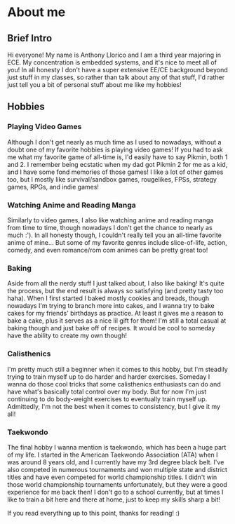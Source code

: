# About me
## Brief Intro

Hi everyone! My name is Anthony Llorico and I am a third year majoring in ECE. My concentration is embedded systems, and it's nice to meet all of you! In all honesty I don't have a super extensive EE/CE background beyond just stuff in my classes, so rather than talk about any of that stuff, I'd rather just tell you a bit of personal stuff about me like my hobbies!

## Hobbies

### Playing Video Games 
Although I don't get nearly as much time as I used to nowadays, without a doubt one of my favorite hobbies is playing video games! If you had to ask me what my favorite game of all-time is, I'd easily have to say Pikmin, both 1 and 2. I remember being ecstatic when my dad got Pikmin 2 for me as a kid, and I have some fond memories of those games! I like a lot of other games too, but I mostly like survival/sandbox games, rougelikes, FPSs, strategy games, RPGs, and indie games!

### Watching Anime and Reading Manga
Similarly to video games, I also like watching anime and reading manga from time to time, though nowadays I don't get the chance to nearly as much :'). In all honesty though, I couldn't really tell you an all-time favorite anime of mine... But some of my favorite genres include slice-of-life, action, comedy, and even romance/rom com animes can be pretty great too!

### Baking
Aside from all the nerdy stuff I just talked about, I also like baking! It's quite the process, but the end result is always so satisfying (and pretty tasty too haha). When I first started I baked mostly cookies and breads, though nowadays I'm trying to branch more into cakes, and I wanna try to bake cakes for my friends' birthdays as practice. At least it gives me a reason to bake a cake, plus it serves as a nice lil gift for them! I'm still a total casual at baking though and just bake off of recipes. It would be cool to someday have the ability to create my own though!

### Calisthenics
I'm pretty much still a beginner when it comes to this hobby, but I'm steadily trying to train myself up to do harder and harder exercises. Someday I wanna do those cool tricks that some calisthenics enthusiasts can do and have what's basically total control over my body. But for now I'm just continuing to do body-weight exercises to eventually train myself up. Admittedly, I'm not the best when it comes to consistency, but I give it my all!

### Taekwondo
The final hobby I wanna mention is taekwondo, which has been a huge part of my life. I started in the American Taekwondo Association (ATA) when I was around 8 years old, and I currently have my 3rd degree black belt. I've also competed in numerous tournaments and won multiple state and district titles and have even competed for world championship titles. I didn't win those world championship tournaments unfortunately, but they were a good experience for me back then! I don't go to a school currently, but at times I like to train a bit here and there at home, just to keep my skills sharp a bit!

If you read everything up to this point, thanks for reading! :)